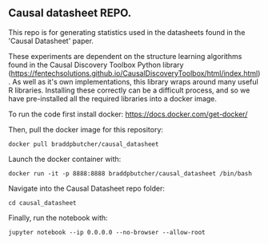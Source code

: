 ## Causal datasheet REPO. 

This repo is for generating statistics used in the datasheets found in the 'Causal Datasheet' paper.

These experiments are dependent on the structure learning algorithms found in the Causal Discovery Toolbox Python library (https://fentechsolutions.github.io/CausalDiscoveryToolbox/html/index.html). As well as it's own implementations, this library wraps around many useful R libraries. Installing these correctly can be a difficult process, and so we have pre-installed all the required libraries into a docker image.

To run the code first install docker: https://docs.docker.com/get-docker/

Then, pull the docker image for this repository:

`docker pull braddpbutcher/causal_datasheet`

Launch the docker container with:

`docker run -it -p 8888:8888 braddpbutcher/causal_datasheet /bin/bash`

Navigate into the Causal Datasheet repo folder:

`cd causal_datasheet`

Finally, run the notebook with:

`jupyter notebook --ip 0.0.0.0 --no-browser --allow-root`